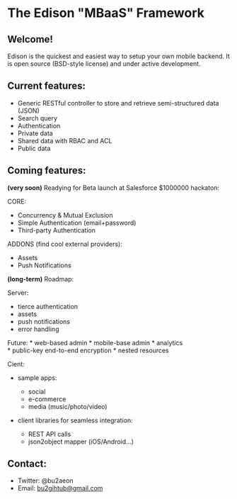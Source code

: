 The Edison "MBaaS" Framework
============================

Welcome!
--------

Edison is the quickest and easiest way to setup your own mobile backend.
It is open source (BSD-style license) and under active development.

Current features:
-----------------
  * Generic RESTful controller to store and retrieve semi-structured data (JSON)
  * Search query
  * Authentication
  * Private data
  * Shared data with RBAC and ACL
  * Public data

Coming features:
----------------

**(very soon)** Readying for Beta launch at Salesforce $1000000 hackaton:

CORE:
- Concurrency & Mutual Exclusion
- Simple Authentication (email+password)
- Third-party Authentication 


ADDONS (find cool external providers):
- Assets
- Push Notifications

**(long-term)** Roadmap:

Server:

  * tierce authentication
  * assets
  * push notifications
  * error handling

  Future:
    * web-based admin
    * mobile-base admin
    * analytics	    
    * public-key end-to-end encryption
    * nested resources
  
Cient:

  * sample apps:
    - social
    - e-commerce
    - media (music/photo/video)

  * client libraries for seamless integration:
    - REST API calls
    - json2object mapper (iOS/Android...)

Contact:
--------

  * Twitter: @bu2aeon
  * Email: bu2gihtub@gmail.com
